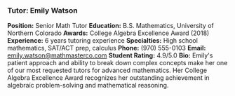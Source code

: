 ### Tutor: Emily Watson
**Position:** Senior Math Tutor
**Education:** B.S. Mathematics, University of Northern Colorado
**Awards:** College Algebra Excellence Award (2018)
**Experience:** 6 years tutoring experience
**Specialties:** High school mathematics, SAT/ACT prep, calculus
**Phone:** (970) 555-0103
**Email:** emily.watson@mathmasterco.com
**Student Rating:** 4.9/5.0
**Bio:** Emily's patient approach and ability to break down complex concepts make her one of our most requested tutors for advanced mathematics. Her College Algebra Excellence Award recognizes her outstanding achievement in algebraic problem-solving and mathematical reasoning.
